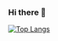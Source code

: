 ### Hi there 👋

[![Top Langs](https://github-readme-stats.vercel.app/api/top-langs/?username=motoya-k)](https://github.com/anuraghazra/github-readme-stats)

<!--
**MotoyaKondo/MotoyaKondo** is a ✨ _special_ ✨ repository because its `README.md` (this file) appears on your GitHub profile.

Here are some ideas to get you started:

- 🔭 I’m currently working on ...
- 🌱 I’m currently learning ...
- 👯 I’m looking to collaborate on ...
- 🤔 I’m looking for help with ...
- 💬 Ask me about ...
- 📫 How to reach me: ...
- 😄 Pronouns: ...
- ⚡ Fun fact: ...
-->
